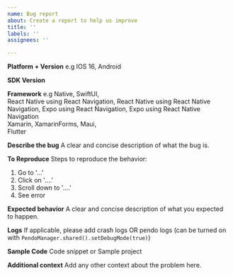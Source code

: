 ```yaml
---
name: Bug report
about: Create a report to help us improve
title: ''
labels: ''
assignees: ''

---
```


**Platform + Version**
e.g IOS 16, Android

**SDK Version**

**Framework**
e.g Native, SwiftUI,<br>
 React Native using React Navigation,
 React Native using React Native Navigation,
 Expo using React Navigation, 
 Expo using React Native Navigation<br>
 Xamarin, XamarinForms, Maui,<br>
 Flutter

**Describe the bug**
A clear and concise description of what the bug is.

**To Reproduce**
Steps to reproduce the behavior:
1. Go to '...'
2. Click on '....'
3. Scroll down to '....'
4. See error

**Expected behavior**
A clear and concise description of what you expected to happen.

**Logs**
If applicable, please add crash logs OR pendo logs (can be turned on with `PendoManager.shared().setDebugMode(true)`)

**Sample Code**
Code snippet or Sample project

**Additional context**
Add any other context about the problem here.